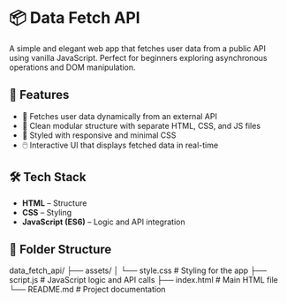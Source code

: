 # 📦 Data Fetch API

A simple and elegant web app that fetches user data from a public API using vanilla JavaScript. Perfect for beginners exploring asynchronous operations and DOM manipulation.

## 🚀 Features

- 🔄 Fetches user data dynamically from an external API
- 🧩 Clean modular structure with separate HTML, CSS, and JS files
- 🎨 Styled with responsive and minimal CSS
- 🖱️ Interactive UI that displays fetched data in real-time

## 🛠️ Tech Stack

- **HTML** – Structure
- **CSS** – Styling
- **JavaScript (ES6)** – Logic and API integration

## 📁 Folder Structure

data_fetch_api/
├── assets/
│   └── style.css       # Styling for the app
├── script.js           # JavaScript logic and API calls
├── index.html          # Main HTML file
└── README.md           # Project documentation
